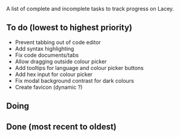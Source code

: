 A list of complete and incomplete tasks to track progress on Lacey.

## To do (lowest to highest priority)

- Prevent tabbing out of code editor
- Add syntax highlighting
- Fix code documents/tabs
- Allow dragging outside colour picker
- Add tooltips for language and colour picker buttons
- Add hex input for colour picker
- Fix modal background contrast for dark colours
- Create favicon (dynamic ?)

## Doing

## Done (most recent to oldest)
